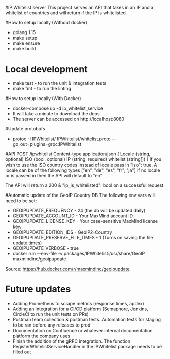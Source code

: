 #IP Whitelist server
This project serves an API that takes in an IP and a whitelist of countries and will return if the IP is whitelisted.  

#How to setup locally (Without docker)
* golang 1.15
* make setup
* make ensure
* make build

# Local development
* make test - to run the unit & integration tests
* make fmt - to run the linting

#How to setup locally (With Docker)
* docker-compose up -d ip_whitelist_service
* It will take a minute to download the deps
* The server can be accessed on http://localhost:8080

#Update protobufs
* protoc -I IPWhitelist/ IPWhitelist/whitelist.proto --go_out=plugins=grpc:IPWhitelist

#API
POST /ipwhitelist
Content-type application/json
{
Locale (string, optional)
ISO (bool, optional)
IP (string, required)
whitelist (string[])
}
If you wish to use the ISO country codes instead of locale pass in "iso": true.
A locale can be of the following types ["en", "de", "es", "fr", "ja"] if no locale or is passed in then the API will default to "en"

The API will return a 200 & "ip_is_whitelisted": bool on a successful request.

#Automatic update of the GeoIP Country DB
The following env vars will need to be set: 
* GEOIPUPDATE_FREQUENCY - 24 (the db will be updated daily)
* GEOIPUPDATE_ACCOUNT_ID - Your MaxMind account ID.
* GEOIPUPDATE_LICENSE_KEY - Your case-sensitive MaxMind license key.
* GEOIPUPDATE_EDITION_IDS - GeoIP2-Country
* GEOIPUPDATE_PRESERVE_FILE_TIMES - 1 (Turns on saving the file update times)
* GEOIPUPDATE_VERBOSE - true
* docker run --env-file <file> -v packages/IPWhitelist:/usr/share/GeoIP maxmindinc/geoipupdate

Source: https://hub.docker.com/r/maxmindinc/geoipupdate

# Future updates
* Adding Prometheus to scrape metrics (response times, apdex)
* Adding an integration for a CI/CD platform (Semaphore, Jenkins, CircleCI to run the unit tests on PRs)
* Postman team collection & postman tests. Automation tests for staging to be ran before any releases to prod
* Documentation on Confluence or whatever internal documentation platform the company uses
* Finish the addition of the gRPC integration.  The function RegisterWhitelistServiceHandler in the IPWhitelist package needs to be filled out